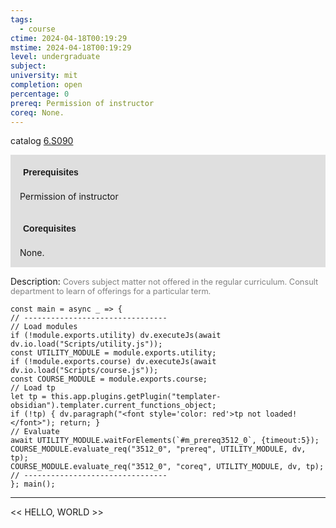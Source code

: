```yaml
---
tags:
  - course
ctime: 2024-04-18T00:19:29
mstime: 2024-04-18T00:19:29
level: undergraduate
subject: 
university: mit
completion: open
percentage: 0
prereq: Permission of instructor
coreq: None.
---
```


catalog [6.S090](http://student.mit.edu/catalog/m6e.html#6.S090)

<span style="display: block; padding: 15px; background-color: rgb(100, 100, 100, 0.2);"><font id="m_prereq3512_0" style="display: block; font-family: Arial, sans-serif; font-weight: bold; padding: 5px">Prerequisites</font><br><span id="prereq3512_0">Permission of instructor</span></span>
<span style="display: block; padding: 15px; background-color: rgb(100, 100, 100, 0.2);"><font id="m_coreq3512_0" style="display: block; font-family: Arial, sans-serif; font-weight: bold; padding: 5px">Corequisites</font><br><span id="coreq3512_0">None.</span></span>

<font style="">Description:</font>
<font style="color: grey; font-size: 0.8rem;">Covers subject matter not offered in the regular curriculum. Consult department to learn of offerings for a particular term.</font>

```dataviewjs
const main = async _ => {
// --------------------------------
// Load modules
if (!module.exports.utility) dv.executeJs(await dv.io.load("Scripts/utility.js"));
const UTILITY_MODULE = module.exports.utility;
if (!module.exports.course) dv.executeJs(await dv.io.load("Scripts/course.js"));
const COURSE_MODULE = module.exports.course;
// Load tp
let tp = this.app.plugins.getPlugin("templater-obsidian").templater.current_functions_object;
if (!tp) { dv.paragraph("<font style='color: red'>tp not loaded!</font>"); return; }
// Evaluate
await UTILITY_MODULE.waitForElements(`#m_prereq3512_0`, {timeout:5});
COURSE_MODULE.evaluate_req("3512_0", "prereq", UTILITY_MODULE, dv, tp);
COURSE_MODULE.evaluate_req("3512_0", "coreq", UTILITY_MODULE, dv, tp);
// --------------------------------
}; main();
```

---

<< HELLO, WORLD >>
